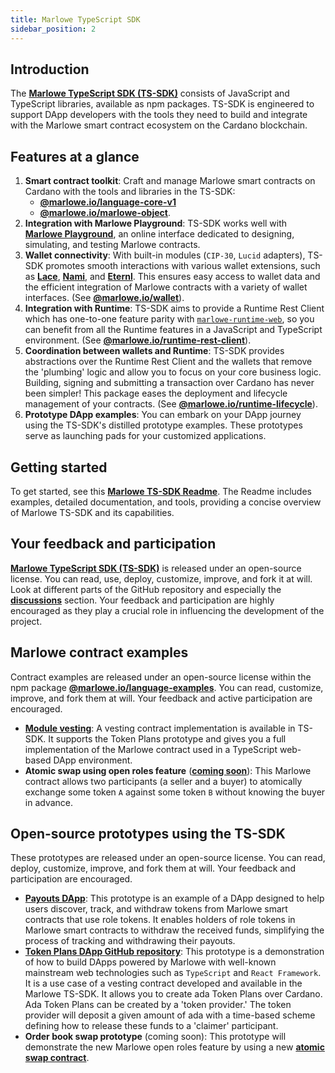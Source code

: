 ```yaml
---
title: Marlowe TypeScript SDK
sidebar_position: 2
---
```


## Introduction

The **[Marlowe TypeScript SDK (TS-SDK)](https://github.com/input-output-hk/marlowe-ts-sdk/)** consists of JavaScript and TypeScript libraries, available as npm packages. TS-SDK is engineered to support DApp developers with the tools they need to build and integrate with the Marlowe smart contract ecosystem on the Cardano blockchain. 

## Features at a glance

1. **Smart contract toolkit**: Craft and manage Marlowe smart contracts on Cardano with the tools and libraries in the TS-SDK: 
   - [**@marlowe.io/language-core-v1**](https://input-output-hk.github.io/marlowe-ts-sdk/modules/_marlowe_io_language_core_v1.html) 
   - [**@marlowe.io/marlowe-object**](https://input-output-hk.github.io/marlowe-ts-sdk/modules/_marlowe_io_marlowe_object.html). 
2. **Integration with Marlowe Playground**: TS-SDK works well with [**Marlowe Playground**](https://play.marlowe.iohk.io/), an online interface dedicated to designing, simulating, and testing Marlowe contracts.
3. **Wallet connectivity**: With built-in modules (`CIP-30`, `Lucid` adapters), TS-SDK promotes smooth interactions with various wallet extensions, such as [**Lace**](https://www.lace.io/), [**Nami**](https://namiwallet.io/), and [**Eternl**](https://eternl.io/app/mainnet/welcome). This ensures easy access to wallet data and the efficient integration of Marlowe contracts with a variety of wallet interfaces. (See [**@marlowe.io/wallet**](https://input-output-hk.github.io/marlowe-ts-sdk/modules/_marlowe_io_wallet.html)).
4. **Integration with Runtime**: TS-SDK aims to provide a Runtime Rest Client which has one-to-one feature parity with [`marlowe-runtime-web`](https://github.com/input-output-hk/marlowe-cardano/tree/main/marlowe-runtime-web), so you can benefit from all the Runtime features in a JavaScript and TypeScript environment. (See [**@marlowe.io/runtime-rest-client**](https://input-output-hk.github.io/marlowe-ts-sdk/modules/_marlowe_io_runtime_rest_client.html)).
5. **Coordination between wallets and Runtime**: TS-SDK provides abstractions over the Runtime Rest Client and the wallets that remove the 'plumbing' logic and allow you to focus on your core business logic. Building, signing and submitting a transaction over Cardano has never been simpler! This package eases the deployment and lifecycle management of your contracts. (See [**@marlowe.io/runtime-lifecycle**](https://input-output-hk.github.io/marlowe-ts-sdk/modules/_marlowe_io_runtime_lifecycle.html)). 
6. **Prototype DApp examples**: You can embark on your DApp journey using the TS-SDK's distilled prototype examples. These prototypes serve as launching pads for your customized applications.

## Getting started

To get started, see this [**Marlowe TS-SDK Readme**](https://github.com/input-output-hk/marlowe-ts-sdk/). The Readme includes examples, detailed documentation, and tools, providing a concise overview of Marlowe TS-SDK and its capabilities. 

## Your feedback and participation

**[Marlowe TypeScript SDK (TS-SDK)](https://github.com/input-output-hk/marlowe-ts-sdk/)** is released under an open-source license. You can read, use, deploy, customize, improve, and fork it at will. Look at different parts of the GitHub repository and especially the [**discussions**](https://github.com/input-output-hk/marlowe-ts-sdk/discussions) section. Your feedback and participation are highly encouraged as they play a crucial role in influencing the development of the project.

## Marlowe contract examples 

Contract examples are released under an open-source license within the npm package [**@marlowe.io/language-examples**](https://input-output-hk.github.io/marlowe-ts-sdk/modules/_marlowe_io_language_examples.html). You can read, customize, improve, and fork them at will. Your feedback and active participation are encouraged. 

- [**Module vesting**](https://input-output-hk.github.io/marlowe-ts-sdk/modules/_marlowe_io_language_examples.vesting.html): A vesting contract implementation is available in TS-SDK. It supports the Token Plans prototype and gives you a full implementation of the Marlowe contract used in a TypeScript web-based DApp environment. 
- **Atomic swap using open roles feature** ([**coming soon**](https://github.com/input-output-hk/marlowe-ts-sdk/issues/86)): This Marlowe contract allows two participants (a seller and a buyer) to atomically exchange some token `A` against some token `B` without knowing the buyer in advance. 

## Open-source prototypes using the TS-SDK

These prototypes are released under an open-source license. You can read, deploy, customize, improve, and fork them at will. Your feedback and participation are encouraged. 

- **[Payouts DApp](payouts-dapp-prototype.md)**: This prototype is an example of a DApp designed to help users discover, track, and withdraw tokens from Marlowe smart contracts that use role tokens. It enables holders of role tokens in Marlowe smart contracts to withdraw the received funds, simplifying the process of tracking and withdrawing their payouts.
- **[Token Plans DApp GitHub repository](https://github.com/input-output-hk/marlowe-token-plans)**: This prototype is a demonstration of how to build DApps powered by Marlowe with well-known mainstream web technologies such as `TypeScript` and `React Framework`. It is a use case of a vesting contract developed and available in the Marlowe TS-SDK. It allows you to create ada Token Plans over Cardano. Ada Token Plans can be created by a 'token provider.' The token provider will deposit a given amount of ada with a time-based scheme defining how to release these funds to a 'claimer' participant.
- **Order book swap prototype** (coming soon): This prototype will demonstrate the new Marlowe open roles feature by using a new [**atomic swap contract**](https://github.com/input-output-hk/marlowe-ts-sdk/issues/86). 
